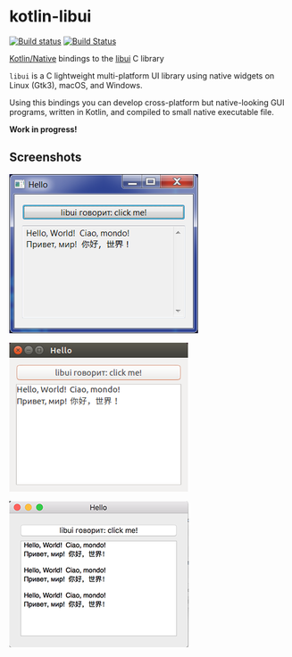 # kotlin-libui

[![Build status](https://ci.appveyor.com/api/projects/status/github/msink/kotlin-libui?svg=true)](https://ci.appveyor.com/project/msink/kotlin-libui)
[![Build Status](https://travis-ci.org/msink/kotlin-libui.svg?branch=master)](https://travis-ci.org/msink/kotlin-libui)

[Kotlin/Native](https://github.com/JetBrains/kotlin-native) bindings to the
[libui](https://github.com/andlabs/libui.git) C library

`libui` is a C lightweight multi-platform UI library using native widgets on Linux (Gtk3), macOS, and Windows.

Using this bindings you can develop cross-platform but native-looking GUI programs, written in Kotlin,
and compiled to small native executable file.

**Work in progress!**

## Screenshots

![Windows](samples/hello/hello-windows.png)

![Unix](samples/hello/hello-linux.png)

![OS X](samples/hello/hello-osx.png)

